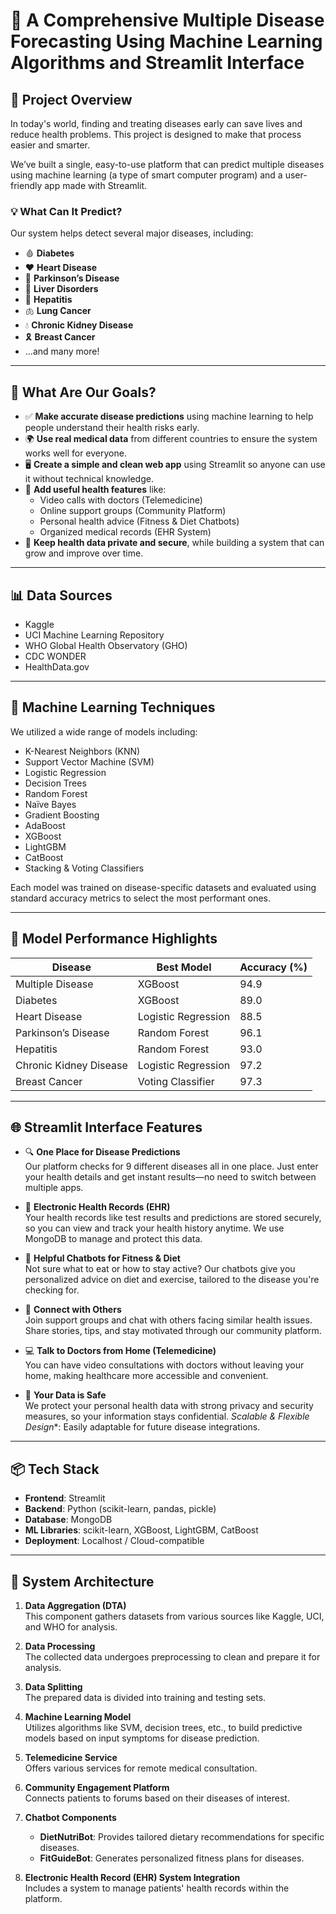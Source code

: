 # 🧠 A Comprehensive Multiple Disease Forecasting Using Machine Learning Algorithms and Streamlit Interface

## 🚀 Project Overview 

In today's world, finding and treating diseases early can save lives and reduce health problems. This project is designed to make that process easier and smarter.

We’ve built a single, easy-to-use platform that can predict multiple diseases using machine learning (a type of smart computer program) and a user-friendly app made with Streamlit.

### 💡 What Can It Predict?

Our system helps detect several major diseases, including:

- 🩸 **Diabetes**
- ❤️ **Heart Disease**
- 🧠 **Parkinson’s Disease**
- 🏥 **Liver Disorders**
- 🦠 **Hepatitis**
- 🫁 **Lung Cancer**
- 💧 **Chronic Kidney Disease**
- 🎗️ **Breast Cancer**
- ...and many more!

---

## 🎯 What Are Our Goals?

- ✅ **Make accurate disease predictions** using machine learning to help people understand their health risks early.
- 🌍 **Use real medical data** from different countries to ensure the system works well for everyone.
- 🖥️ **Create a simple and clean web app** using Streamlit so anyone can use it without technical knowledge.
- 💬 **Add useful health features** like:
  - Video calls with doctors (Telemedicine)
  - Online support groups (Community Platform)
  - Personal health advice (Fitness & Diet Chatbots)
  - Organized medical records (EHR System)
- 🔐 **Keep health data private and secure**, while building a system that can grow and improve over time.


---

## 📊 Data Sources

- Kaggle
- UCI Machine Learning Repository
- WHO Global Health Observatory (GHO)
- CDC WONDER
- HealthData.gov

---

## 🧠 Machine Learning Techniques

We utilized a wide range of models including:

- K-Nearest Neighbors (KNN)  
- Support Vector Machine (SVM)  
- Logistic Regression  
- Decision Trees  
- Random Forest  
- Naïve Bayes  
- Gradient Boosting  
- AdaBoost  
- XGBoost  
- LightGBM  
- CatBoost  
- Stacking & Voting Classifiers

Each model was trained on disease-specific datasets and evaluated using standard accuracy metrics to select the most performant ones.

---

## 🧪 Model Performance Highlights

| Disease                   | Best Model            | Accuracy (%) |
|---------------------------|------------------------|--------------|
| Multiple Disease          | XGBoost                | 94.9         |
| Diabetes                  | XGBoost                | 89.0         |
| Heart Disease             | Logistic Regression    | 88.5         |
| Parkinson’s Disease       | Random Forest          | 96.1         |
| Hepatitis                 | Random Forest          | 93.0         |
| Chronic Kidney Disease    | Logistic Regression    | 97.2         |
| Breast Cancer             | Voting Classifier      | 97.3         |

---

## 🌐 Streamlit Interface Features 

- 🔍 **One Place for Disease Predictions**  
  Our platform checks for 9 different diseases all in one place. Just enter your health details and get instant results—no need to switch between multiple apps.

- 🧾 **Electronic Health Records (EHR)**  
  Your health records like test results and predictions are stored securely, so you can view and track your health history anytime. We use MongoDB to manage and protect this data.

- 💬 **Helpful Chatbots for Fitness & Diet**  
  Not sure what to eat or how to stay active? Our chatbots give you personalized advice on diet and exercise, tailored to the disease you're checking for.

- 🤝 **Connect with Others**  
  Join support groups and chat with others facing similar health issues. Share stories, tips, and stay motivated through our community platform.

- 💻 **Talk to Doctors from Home (Telemedicine)**  
  You can have video consultations with doctors without leaving your home, making healthcare more accessible and convenient.

- 🔐 **Your Data is Safe**  
  We protect your personal health data with strong privacy and security measures, so your information stays confidential.
*Scalable & Flexible Design**: Easily adaptable for future disease integrations.

---


## 📦 Tech Stack

- **Frontend**: Streamlit  
- **Backend**: Python (scikit-learn, pandas, pickle)  
- **Database**: MongoDB  
- **ML Libraries**: scikit-learn, XGBoost, LightGBM, CatBoost  
- **Deployment**: Localhost / Cloud-compatible  

---

## 🧩 System Architecture

1. **Data Aggregation (DTA)**  
   This component gathers datasets from various sources like Kaggle, UCI, and WHO for analysis.

2. **Data Processing**  
   The collected data undergoes preprocessing to clean and prepare it for analysis.

3. **Data Splitting**  
   The prepared data is divided into training and testing sets.

4. **Machine Learning Model**  
   Utilizes algorithms like SVM, decision trees, etc., to build predictive models based on input symptoms for disease prediction.

5. **Telemedicine Service**  
   Offers various services for remote medical consultation.

6. **Community Engagement Platform**  
   Connects patients to forums based on their diseases of interest.

7. **Chatbot Components**
   - **DietNutriBot**: Provides tailored dietary recommendations for specific diseases.  
   - **FitGuideBot**: Generates personalized fitness plans for diseases.

8. **Electronic Health Record (EHR) System Integration**  
   Includes a system to manage patients' health records within the platform.



